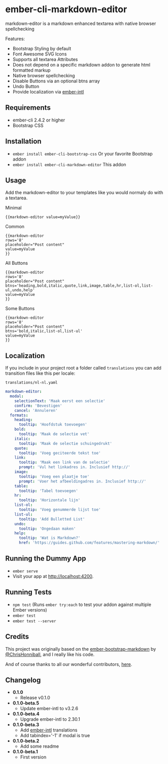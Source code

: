 # ember-cli-markdown-editor

markdown-editor is a markdown enhanced textarea with native browser spellchecking

Features:
- Bootstrap Styling by default
- Font Awesome SVG Icons
- Supports all textarea Attributes
- Does not depend on a specific markdown addon to generate html formatted markup
- Native browser spellchecking
- Disable Buttons via an optional btns array
- Undo Button
- Provide localization via [ember-intl](https://github.com/ember-intl/ember-intl)

## Requirements

- ember-cli 2.4.2 or higher
- Bootstrap CSS

## Installation

* `ember install ember-cli-bootstrap-css` Or your favorite Bootstrap addon
* `ember install ember-cli-markdown-editor` This addon

## Usage

Add the markdown-editor to your templates like you would normaly do with a textarea.

Minimal
```
{{markdown-editor value=myValue}}
```

Common
```
{{markdown-editor
rows='8'
placeholder="Post content"
value=myValue
}}
```

All Buttons
```
{{markdown-editor
rows='8'
placeholder="Post content"
btns='heading,bold,italic,quote,link,image,table,hr,list-ol,list-ul,undo,help'
value=myValue
}}
```

Some Buttons
```
{{markdown-editor
rows='8'
placeholder="Post content"
btns='bold,italic,list-ol,list-ul'
value=myValue
}}
```

## Localization

If you include in your project root a folder called `translations` you can add transition files like this per locale:

`translations/nl-nl.yaml`
```yaml
markdown-editor:
  modal:
    selectionText: 'Maak eerst een selectie'
    confirm: 'Bevestigen'
    cancel: 'Annuleren'
  formats:
    heading:
      tooltip: 'Hoofdstuk toevoegen'
    bold:
      tooltip: 'Maak de selectie vet'
    italic:
      tooltip: 'Maak de selectie schuingedrukt'
    quote:
      tooltip: 'Voeg geciteerde tekst toe'
    link:
      tooltip: 'Maak een link van de selectie'
      prompt: 'Vul het linkadres in. Inclusief http://'
    image:
      tooltip: 'Voeg een plaatje toe'
      prompt: 'Voer het afbeeldingadres in. Inclusief http://'
    table:
      tooltip: 'Tabel toevoegen'
    hr:
      tooltip: 'Horizontale lijn'
    list-ol:
      tooltip: 'Voeg genummerde lijst toe'
    list-ul:
      tooltip: 'Add Bulletted List'
    undo:
      tooltip: 'Ongedaan maken'
    help:
      tooltip: 'Wat is Markdown?'
      href: 'https://guides.github.com/features/mastering-markdown/'
```

## Running the Dummy App

* `ember serve`
* Visit your app at [http://localhost:4200](http://localhost:4200).

## Running Tests

* `npm test` (Runs `ember try:each` to test your addon against multiple Ember versions)
* `ember test`
* `ember test --server`

## Credits

This project was originally based on the [ember-bootstrap-markdown](https://github.com/ChrisHonniball/ember-bootstrap-markdown) by [@ChrisHonniball](https://github.com/ChrisHonniball), and I really like his code.

And of course thanks to all our wonderful contributors, [here](https://github.com/martinic/ember-cli-markdown-editor/graphs/contributors).

## Changelog
* **0.1.0**
  - Release v0.1.0
* **0.1.0-beta.5**
  - Update ember-intl to v3.2.6
* **0.1.0-beta.4**
  - Upgrade ember-intl to 2.30.1
* **0.1.0-beta.3**
  - Add [ember-intl](https://github.com/ember-intl/ember-intl) translations
  - Add tabindex='-1' if modal is true
* **0.1.0-beta.2**
  - Add some readme
* **0.1.0-beta.1**
  - First version
